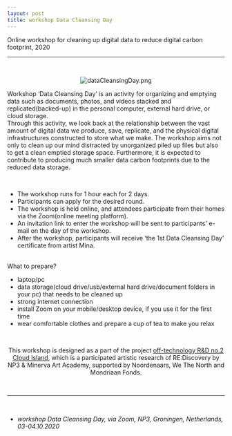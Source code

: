 ```yaml
---
layout: post
title: workshop Data Cleansing Day
---
```


Online workshop for cleaning up digital data to reduce digital carbon footprint, 2020

***

<br/>
<div><p align="middle">
<img class="img_horizontal" src="{{ site.baseurl }}/img/work_footage/dataCleansingDay.png" alt="dataCleansingDay.png" title="workshop Data Cleansing Day image"/>
</p></div>

>
Workshop ‘Data Cleansing Day’ is an activity for organizing and emptying data such as documents, photos, and videos stacked and replicated(backed-up) in the personal computer, external hard drive, or cloud storage.<br/>
Through this activity, we look back at the relationship between the vast amount of digital data we produce, save, replicate, and the physical digital infrastructures constructed to store what we make. The workshop aims not only to clean up our mind distracted by unorganized piled up files but also to get a clean emptied storage space. Furthermore, it is expected to contribute to producing much smaller data carbon footprints due to the reduced data storage.<br/>

<br/>
<div>
<ul>
<li>The workshop runs for 1 hour each for 2 days.</li>
<li>Participants can apply for the desired round.</li>
<li>The workshop is held online, and attendees participate from their homes via the Zoom(online meeting platform).</li>
<li>An invitation link to enter the workshop will be sent to participants' e-mail on the day of the workshop.</li>
<li>After the workshop, participants will receive ‘the 1st Data Cleansing Day’ certificate from artist Mina.</li>
</ul>

<br/>
What to prepare?
<ul>
<li>laptop/pc</li>
<li>data storage(cloud drive/usb/external hard drive/document folders in your pc) that needs to be cleaned up</li>
<li>strong internet connection</li>
<li>install Zoom on your mobile/desktop device, if you use it for the first time</li>
<li>wear comfortable clothes and prepare a cup of tea to make you relax</li>
</ul>

<br/>
<p align="middle">
This workshop is designed as a part of the project <a href="https://off-technology.website/cloudisland/" target="blank">off-technology R&D no.2 Cloud Island</a>, which is a participated artistic research of RE:Discovery by NP3 & Minerva Art Academy, supported by Noordenaars, We The North and Mondriaan Fonds.
</p>

</div>
<br/>

***

<br/>
<ul>
<li><i>workshop Data Cleansing Day, via Zoom, NP3, Groningen, Netherlands, 03-04.10.2020</i></li>
</ul>


<br/><br/><br/>
